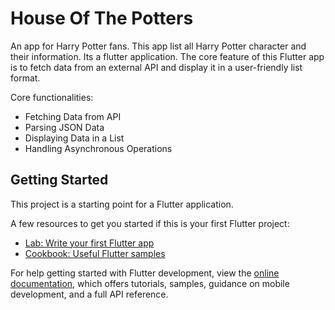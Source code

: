 # House Of The Potters

An app for Harry Potter fans. This app list all Harry Potter character and their information.
Its a flutter application. The core feature of this Flutter app is to fetch data from an external API and display it in a user-friendly list format.

Core functionalities:
- Fetching Data from API
- Parsing JSON Data
- Displaying Data in a List
- Handling Asynchronous Operations

## Getting Started

This project is a starting point for a Flutter application.

A few resources to get you started if this is your first Flutter project:

- [Lab: Write your first Flutter app](https://docs.flutter.dev/get-started/codelab)
- [Cookbook: Useful Flutter samples](https://docs.flutter.dev/cookbook)

For help getting started with Flutter development, view the
[online documentation](https://docs.flutter.dev/), which offers tutorials,
samples, guidance on mobile development, and a full API reference.
